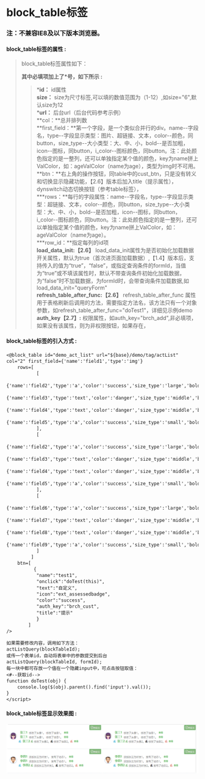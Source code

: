 # block\_table标签

### 注：不兼容IE8及以下版本浏览器。

#### block\_table**标签的属性 :**

> block\_table标签属性如下：
>
> **其中必填项加上了\*号，如下所示 :**
>
> > \***id：** id属性  
> > **size：** size为尺寸标签,可以填的数值范围为（1-12）,如size="6",默认size为12  
> > \***url：** 后台url（后台代码参考示例）  
> > **col：**总并排列数  
> > **first\_field：**第一个字段，是一个类似合并行的div。name--字段名，type--字段显示类型：图片、超链接、文本，color--颜色，同button，size\_type--大小类型：大、中、小，bold--是否加粗，icon--图标，同button，i\_color--图标颜色，同button。注：此处颜色指定的是一整列，还可以单独指定某个值的颜色，key为name拼上ValColor，如：ageValColor（name为age），类型为img时不可用。  
> > **btn：**右上角的操作按钮，同table中的cust\_btn，只是没有转义和切换显示隐藏功能，【2.6】版本后加入title（提示属性），dynswitch动态切换按钮（参考table标签），  
> > \***rows：**每行的字段属性：name--字段名，type--字段显示类型：超链接、文本，color--颜色，同button，size\_type--大小类型：大、中、小，bold--是否加粗，icon--图标，同button，i\_color--图标颜色，同button。注：此处颜色指定的是一整列，还可以单独指定某个值的颜色，key为name拼上ValColor，如：ageValColor（name为age）。  
> > **\*row\_id：**指定每列的id项  
> > **load\_data\_init:【2.6】** load\_data\_init属性为是否初始化加载数据开关属性，默认为true（首次进页面加载数据）,【1.4】版本后，支持传入的值为“true”，“false”，或指定查询条件的formId，当值为“true”或不填该属性时，默认不带查询条件初始化加载数据，为“false”时不加载数据，为formId时，会带查询条件加载数据,如load\_data\_init="queryForm"  
> > **refresh\_table\_after\_func:【2.6】** refresh\_table\_after\_func 属性用于表格刷新后调用的方法，需要指定方法名，该方法只有一个对象参数，如refresh\_table\_after\_func="doTest1"，详细见示例demo  
> > **auth\_key【2.7】:** 权限属性，如auth\_key="brch\_add",非必填项，如果没有该属性，则为非权限按钮，如果存在，

#### block\_table标签的引入方式 :

```
<@block_table id="demo_act_list" url="${base}/demo/tag/actList" col="2" first_field={'name':'field1','type':'img'}
    rows=[
           [
             {'name':'field2','type':'a','color':'success','size_type':'large','bold':'true'},
             {'name':'field3','type':'text','color':'danger','size_type':'middle','bold':'true'},
             {'name':'field4','type':'text','color':'danger','size_type':'middle','bold':'true'},
             {'name':'field5','type':'a','color':'success','size_type':'small','bold':'true'}
           ],
           [
            {'name':'field2','type':'a','color':'success','size_type':'large','bold':'true'},
            {'name':'field3','type':'text','color':'danger','size_type':'middle','bold':'true'},
            {'name':'field4','type':'text','color':'danger','size_type':'middle','bold':'true'},
            {'name':'field5','type':'a','color':'success','size_type':'small','bold':'true'}
           ],
           [
             {'name':'field6','type':'a','color':'success','size_type':'large','bold':'true','icon':'saved','i_color':'info'},
             {'name':'field7','type':'text','color':'danger','size_type':'middle','bold':'true','icon':'saved','i_color':'success'},
             {'name':'field8','type':'text','color':'danger','size_type':'middle','bold':'true','icon':'saved','i_color':'warn'},
             {'name':'field9','type':'a','color':'success','size_type':'small','bold':'true','icon':'saved','i_color':'danger'}
           ]
         ]
    btn=[
          {
           "name":"test1",
           "onclick":"doTest(this)",
           "text":"自定义",
           "icon":"ext_assessedbadge",
           "color":"success",
           "auth_key":"brch_cust",
           "title":"提示"
           }
        ]
/>
```

```
如果需要修改内容，调用如下方法：
actListQuery(blockTableId);
或传一个表单id，自动将表单中的参数提交到后台
actListQuery(blockTableId, formId);
每一块中都可存放一个值在一个隐藏input中，可点击按钮取值：
<#--获取id-->
function doTest(obj) {
    console.log($(obj).parent().find('input').val());
}
</script>
```

#### block\_table标签显示效果图 :

![](/assets/block_table.png)

